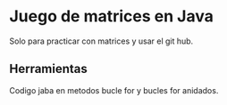 # Juego de matrices en Java

Solo para practicar con matrices y usar el git hub.

## Herramientas 

Codigo jaba en metodos bucle for y bucles for anidados.
